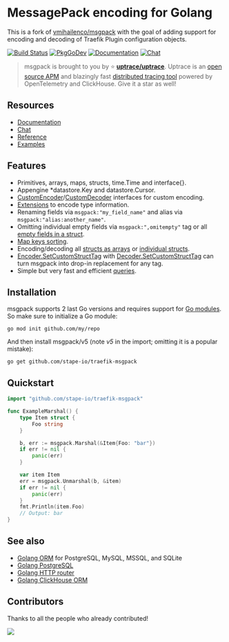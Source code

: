 # MessagePack encoding for Golang

This is a fork of [vmihailenco/msgpack](github.com/vmihailenco/msgpack) with the goal of adding support for encoding and decoding of Traefik Plugin configuration objects.

[![Build Status](https://travis-ci.org/vmihailenco/msgpack.svg)](https://travis-ci.org/vmihailenco/msgpack)
[![PkgGoDev](https://pkg.go.dev/badge/github.com/stape-io/traefik-msgpack)](https://pkg.go.dev/github.com/stape-io/traefik-msgpack)
[![Documentation](https://img.shields.io/badge/msgpack-documentation-informational)](https://msgpack.uptrace.dev/)
[![Chat](https://discordapp.com/api/guilds/752070105847955518/widget.png)](https://discord.gg/rWtp5Aj)

> msgpack is brought to you by :star: [**uptrace/uptrace**](https://github.com/uptrace/uptrace).
> Uptrace is an [open source APM](https://uptrace.dev/get/open-source-apm.html) and blazingly fast
> [distributed tracing tool](https://get.uptrace.dev/compare/distributed-tracing-tools.html) powered
> by OpenTelemetry and ClickHouse. Give it a star as well!

## Resources

- [Documentation](https://msgpack.uptrace.dev)
- [Chat](https://discord.gg/rWtp5Aj)
- [Reference](https://pkg.go.dev/github.com/stape-io/traefik-msgpack)
- [Examples](https://pkg.go.dev/github.com/stape-io/traefik-msgpack#pkg-examples)

## Features

- Primitives, arrays, maps, structs, time.Time and interface{}.
- Appengine \*datastore.Key and datastore.Cursor.
- [CustomEncoder]/[CustomDecoder] interfaces for custom encoding.
- [Extensions](https://pkg.go.dev/github.com/stape-io/traefik-msgpack#example-RegisterExt) to encode
  type information.
- Renaming fields via `msgpack:"my_field_name"` and alias via `msgpack:"alias:another_name"`.
- Omitting individual empty fields via `msgpack:",omitempty"` tag or all
  [empty fields in a struct](https://pkg.go.dev/github.com/stape-io/traefik-msgpack#example-Marshal-OmitEmpty).
- [Map keys sorting](https://pkg.go.dev/github.com/stape-io/traefik-msgpack#Encoder.SetSortMapKeys).
- Encoding/decoding all
  [structs as arrays](https://pkg.go.dev/github.com/stape-io/traefik-msgpack#Encoder.UseArrayEncodedStructs)
  or
  [individual structs](https://pkg.go.dev/github.com/stape-io/traefik-msgpack#example-Marshal-AsArray).
- [Encoder.SetCustomStructTag] with [Decoder.SetCustomStructTag] can turn msgpack into drop-in
  replacement for any tag.
- Simple but very fast and efficient
  [queries](https://pkg.go.dev/github.com/stape-io/traefik-msgpack#example-Decoder.Query).

[customencoder]: https://pkg.go.dev/github.com/stape-io/traefik-msgpack#CustomEncoder
[customdecoder]: https://pkg.go.dev/github.com/stape-io/traefik-msgpack#CustomDecoder
[encoder.setcustomstructtag]:
  https://pkg.go.dev/github.com/stape-io/traefik-msgpack#Encoder.SetCustomStructTag
[decoder.setcustomstructtag]:
  https://pkg.go.dev/github.com/stape-io/traefik-msgpack#Decoder.SetCustomStructTag

## Installation

msgpack supports 2 last Go versions and requires support for
[Go modules](https://github.com/golang/go/wiki/Modules). So make sure to initialize a Go module:

```shell
go mod init github.com/my/repo
```

And then install msgpack/v5 (note _v5_ in the import; omitting it is a popular mistake):

```shell
go get github.com/stape-io/traefik-msgpack
```

## Quickstart

```go
import "github.com/stape-io/traefik-msgpack"

func ExampleMarshal() {
    type Item struct {
        Foo string
    }

    b, err := msgpack.Marshal(&Item{Foo: "bar"})
    if err != nil {
        panic(err)
    }

    var item Item
    err = msgpack.Unmarshal(b, &item)
    if err != nil {
        panic(err)
    }
    fmt.Println(item.Foo)
    // Output: bar
}
```

## See also

- [Golang ORM](https://github.com/uptrace/bun) for PostgreSQL, MySQL, MSSQL, and SQLite
- [Golang PostgreSQL](https://bun.uptrace.dev/postgres/)
- [Golang HTTP router](https://github.com/uptrace/bunrouter)
- [Golang ClickHouse ORM](https://github.com/uptrace/go-clickhouse)

## Contributors

Thanks to all the people who already contributed!

<a href="https://github.com/stape-io/traefik-msgpack/graphs/contributors">
  <img src="https://contributors-img.web.app/image?repo=vmihailenco/msgpack" />
</a>
